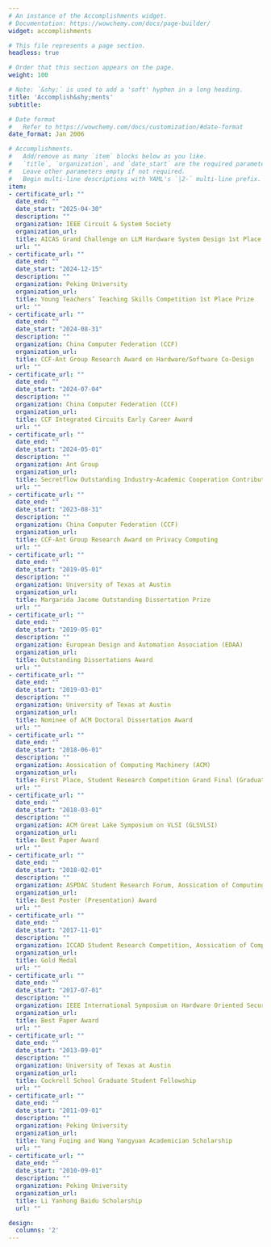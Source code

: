 ```yaml
---
# An instance of the Accomplishments widget.
# Documentation: https://wowchemy.com/docs/page-builder/
widget: accomplishments

# This file represents a page section.
headless: true

# Order that this section appears on the page.
weight: 100

# Note: `&shy;` is used to add a 'soft' hyphen in a long heading.
title: 'Accomplish&shy;ments'
subtitle:

# Date format
#   Refer to https://wowchemy.com/docs/customization/#date-format
date_format: Jan 2006

# Accomplishments.
#   Add/remove as many `item` blocks below as you like.
#   `title`, `organization`, and `date_start` are the required parameters.
#   Leave other parameters empty if not required.
#   Begin multi-line descriptions with YAML's `|2-` multi-line prefix.
item:
- certificate_url: ""
  date_end: ""
  date_start: "2025-04-30"
  description: ""
  organization: IEEE Circuit & System Society
  organization_url: 
  title: AICAS Grand Challenge on LLM Hardware System Design 1st Place
  url: ""
- certificate_url: ""
  date_end: ""
  date_start: "2024-12-15"
  description: ""
  organization: Peking University
  organization_url: 
  title: Young Teachers’ Teaching Skills Competition 1st Place Prize
  url: ""
- certificate_url: ""
  date_end: ""
  date_start: "2024-08-31"
  description: ""
  organization: China Computer Federation (CCF)
  organization_url: 
  title: CCF-Ant Group Research Award on Hardware/Software Co-Design
  url: ""
- certificate_url: ""
  date_end: ""
  date_start: "2024-07-04"
  description: ""
  organization: China Computer Federation (CCF)
  organization_url: 
  title: CCF Integrated Circuits Early Career Award
  url: ""
- certificate_url: ""
  date_end: ""
  date_start: "2024-05-01"
  description: ""
  organization: Ant Group
  organization_url: 
  title: Secretflow Outstanding Industry-Academic Cooperation Contribution Award 
  url: ""
- certificate_url: ""
  date_end: ""
  date_start: "2023-08-31"
  description: ""
  organization: China Computer Federation (CCF)
  organization_url: 
  title: CCF-Ant Group Research Award on Privacy Computing
  url: ""
- certificate_url: ""
  date_end: ""
  date_start: "2019-05-01"
  description: ""
  organization: University of Texas at Austin
  organization_url: 
  title: Margarida Jacome Outstanding Dissertation Prize
  url: ""
- certificate_url: ""
  date_end: ""
  date_start: "2019-05-01"
  description: ""
  organization: European Design and Automation Association (EDAA)
  organization_url: 
  title: Outstanding Dissertations Award
  url: ""
- certificate_url: ""
  date_end: ""
  date_start: "2019-03-01"
  description: ""
  organization: University of Texas at Austin
  organization_url: 
  title: Nominee of ACM Doctoral Dissertation Award
  url: ""
- certificate_url: ""
  date_end: ""
  date_start: "2018-06-01"
  description: ""
  organization: Aossication of Computing Machinery (ACM)
  organization_url: 
  title: First Place, Student Research Competition Grand Final (Graduate Category)
  url: ""
- certificate_url: ""
  date_end: ""
  date_start: "2018-03-01"
  description: ""
  organization: ACM Great Lake Symposium on VLSI (GLSVLSI)
  organization_url: 
  title: Best Paper Award
  url: ""
- certificate_url: ""
  date_end: ""
  date_start: "2018-02-01"
  description: ""
  organization: ASPDAC Student Research Forum, Aossication of Computing Machinery (ACM) SIGDA
  organization_url: 
  title: Best Poster (Presentation) Award
  url: ""
- certificate_url: ""
  date_end: ""
  date_start: "2017-11-01"
  description: ""
  organization: ICCAD Student Research Competition, Aossication of Computing Machinery (ACM) SIGDA
  organization_url: 
  title: Gold Medal
  url: ""
- certificate_url: ""
  date_end: ""
  date_start: "2017-07-01"
  description: ""
  organization: IEEE International Symposium on Hardware Oriented Security and Trust (HOST)
  organization_url: 
  title: Best Paper Award
  url: ""
- certificate_url: ""
  date_end: ""
  date_start: "2013-09-01"
  description: ""
  organization: University of Texas at Austin
  organization_url: 
  title: Cockrell School Graduate Student Fellowship
  url: ""
- certificate_url: ""
  date_end: ""
  date_start: "2011-09-01"
  description: ""
  organization: Peking University
  organization_url: 
  title: Yang Fuqing and Wang Yangyuan Academician Scholarship
  url: ""
- certificate_url: ""
  date_end: ""
  date_start: "2010-09-01"
  description: ""
  organization: Peking University
  organization_url: 
  title: Li Yanhong Baidu Scholarship
  url: ""

design:
  columns: '2' 
---
```

